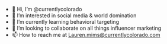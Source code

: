 - 👋 Hi, I’m @currentlycolorado
- 👀 I’m interested in social media & world domination 
- 🌱 I’m currently learning behavioral targeting
- 💞️ I’m looking to collaborate on all things influencer marketing
- 📫 How to reach me at Lauren.mims@currentlycolorado.com

<!---
currentlycolorado/currentlycolorado is a ✨ special ✨ repository because its `README.md` (this file) appears on your GitHub profile.
You can click the Preview link to take a look at your changes.
--->
